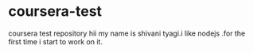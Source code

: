# coursera-test
coursera test repository
hii my name is shivani tyagi.i like nodejs .for the first time i start to work on it.

